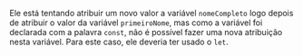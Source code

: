 Ele está tentando atribuir um novo valor a variável `nomeCompleto` logo depois de atribuir o valor da variável `primeiroNome`, mas como a variável foi declarada com a palavra `const`, não é possível fazer uma nova atribuição nesta variável. Para este caso, ele deveria ter usado o `let`.
